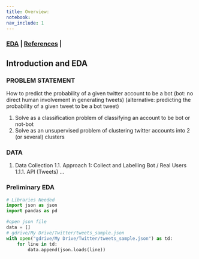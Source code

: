 ```yaml
---
title: Overview:
notebook: 
nav_include: 1
---
```


### [EDA](/EDA.md)  | [References](/References.md) | 

## Introduction and EDA

### PROBLEM STATEMENT
How to predict the probability of a given twitter account to be a bot (bot: no direct human involvement in generating tweets)
(alternative: predicting the probability of a given tweet to be a bot tweet)
  1. Solve as a classification problem of classifying an account to be bot or not-bot
  2. Solve as an unsupervised problem of clustering twitter accounts into 2 (or several) clusters  
  
###  DATA
  1. Data Collection
    1.1. Approach 1: Collect and Labelling Bot / Real Users
      1.1.1. API (Tweets)
...

### Preliminary EDA

```python
# Libraries Needed
import json as json
import pandas as pd
```

```python
#open json file
data = []
# gdrive/My Drive/Twitter/tweets_sample.json
with open("gdrive/My Drive/Twitter/tweets_sample.json") as td:
    for line in td:
        data.append(json.loads(line))   
        
```
